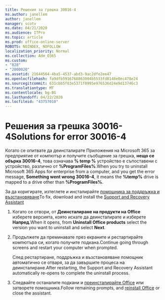 ```yaml
---
title: Решения за грешка 30016-4
ms.author: janellem
author: janellem
manager: scotv
ms.date: 04/21/2020
ms.audience: ITPro
ms.topic: article
ms.prod: office-online-server
ROBOTS: NOINDEX, NOFOLLOW
localization_priority: Normal
ms.collection: Adm_O365
ms.custom:
- "828"
- "2000020"
ms.assetid: 21644564-4ba5-4537-abd3-9ac2dfe2ee47
ms.openlocfilehash: fa9dfb5916768863004b5533fd8148e0ec478e24
ms.sourcegitcommit: 631cbb5f03e5371f0995e976536d24e9d13746c3
ms.translationtype: MT
ms.contentlocale: bg-BG
ms.lasthandoff: 04/22/2020
ms.locfileid: "43757010"
---
```

# <a name="solutions-for-error-30016-4"></a><span data-ttu-id="87b5b-102">Решения за грешка 30016-4</span><span class="sxs-lookup"><span data-stu-id="87b5b-102">Solutions for error 30016-4</span></span>

<span data-ttu-id="87b5b-103">Когато се опитвате да деинсталирате Приложения на Microsoft 365 за предприятие от компютър и получите съобщение за грешка, **нещо се обърка 30016-4**, това означава **% temp %** устройство е съпоставени с устройство, различно от **%ProgramFiles%**.</span><span class="sxs-lookup"><span data-stu-id="87b5b-103">When you try to uninstall Microsoft 365 Apps for enterprise from a computer, and you get the error message, **Something went wrong 30016-4**, it means the **%temp%** drive is mapped to a drive other than **%ProgramFiles%**.</span></span>
  
<span data-ttu-id="87b5b-104">За да коригирате, изтеглете и инсталирайте [помощника за поддръжка и възстановяване](https://aka.ms/SARA-OfficeUninstall-Alchemy)</span><span class="sxs-lookup"><span data-stu-id="87b5b-104">To fix, download and install the [Support and Recovery Assistant](https://aka.ms/SARA-OfficeUninstall-Alchemy)</span></span>
  
1. <span data-ttu-id="87b5b-105">Когато се отвори, от **Деинсталиране на продукти на Office** изберете версията, която искате да деинсталирате и изберете **Напред**.</span><span class="sxs-lookup"><span data-stu-id="87b5b-105">When it opens, from **Uninstall Office products** select the version you want to uninstall and select **Next**.</span></span>

2. <span data-ttu-id="87b5b-106">Продължете да преминавате през екраните и рестартирайте компютъра си, когато получите подкана.</span><span class="sxs-lookup"><span data-stu-id="87b5b-106">Continue going through screens and restart your computer when prompted.</span></span>

    <span data-ttu-id="87b5b-107">След рестартиране, поддръжка и възстановяване помощник автоматично се отваря, за да завършите процеса на деинсталиране.</span><span class="sxs-lookup"><span data-stu-id="87b5b-107">After restarting, the Support and Recovery Assistant automatically re-opens to complete the uninstall process.</span></span>

3. <span data-ttu-id="87b5b-108">Следвайте останалите подкани и [преинсталирайте Office](https://portal.office.com/OLS/MySoftware.aspx) или затворете помощника.</span><span class="sxs-lookup"><span data-stu-id="87b5b-108">Follow remaining prompts, and [reinstall Office](https://portal.office.com/OLS/MySoftware.aspx) or close the assistant.</span></span>
